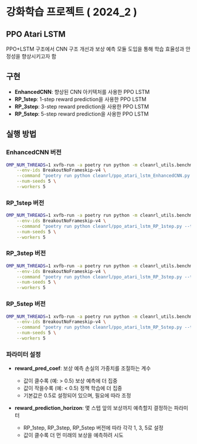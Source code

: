 # 강화학습 프로젝트 ( 2024_2 )

## PPO Atari LSTM 

PPO+LSTM 구조에서 CNN 구조 개선과 보상 예측 모듈 도입을 통해 학습 효율성과 안정성을 향상시키고자 함

## 구현 

- **EnhancedCNN**: 향상된 CNN 아키텍처를 사용한 PPO LSTM
- **RP_1step**: 1-step reward prediction을 사용한 PPO LSTM 
- **RP_3step**: 3-step reward prediction을 사용한 PPO LSTM 
- **RP_5step**: 5-step reward prediction을 사용한 PPO LSTM

## 실행 방법

### EnhancedCNN 버전
```bash
OMP_NUM_THREADS=1 xvfb-run -a poetry run python -m cleanrl_utils.benchmark \
    --env-ids BreakoutNoFrameskip-v4 \
    --command "poetry run python cleanrl/ppo_atari_lstm_EnhancedCNN.py --track --capture_video" \
    --num-seeds 5 \
    --workers 5
```

### RP_1step 버전 
```bash
OMP_NUM_THREADS=1 xvfb-run -a poetry run python -m cleanrl_utils.benchmark \
    --env-ids BreakoutNoFrameskip-v4 \
    --command "poetry run python cleanrl/ppo_atari_lstm_RP_1step.py --track --capture_video" \
    --num-seeds 5 \
    --workers 5
```

### RP_3step 버전 
```bash
OMP_NUM_THREADS=1 xvfb-run -a poetry run python -m cleanrl_utils.benchmark \
    --env-ids BreakoutNoFrameskip-v4 \
    --command "poetry run python cleanrl/ppo_atari_lstm_RP_3step.py --track --capture_video" \
    --num-seeds 5 \
    --workers 5
```

### RP_5step 버전 
```bash
OMP_NUM_THREADS=1 xvfb-run -a poetry run python -m cleanrl_utils.benchmark \
    --env-ids BreakoutNoFrameskip-v4 \
    --command "poetry run python cleanrl/ppo_atari_lstm_RP_5step.py --track --capture_video" \
    --num-seeds 5 \
    --workers 5
```


### 파라미터 설정
- **reward_pred_coef**: 보상 예측 손실의 가중치를 조절하는 계수
  - 값이 클수록 (예: > 0.5) 보상 예측에 더 집중
  - 값이 작을수록 (예: < 0.5) 정책 학습에 더 집중
  - 기본값은 0.5로 설정되어 있으며, 필요에 따라 조정

- **reward_prediction_horizon**: 몇 스텝 앞의 보상까지 예측할지 결정하는 파라미터
  - RP_1step, RP_3step, RP_5step 버전에 따라 각각 1, 3, 5로 설정
  - 값이 클수록 더 먼 미래의 보상을 예측하려 시도
  
